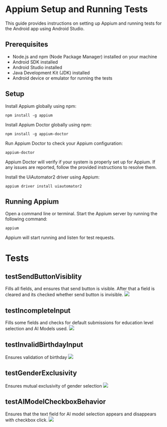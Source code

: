 # Appium Setup and Running Tests
This guide provides instructions on setting up Appium and running tests for the Android app using Android Studio.

## Prerequisites
- Node.js and npm (Node Package Manager) installed on your machine
- Android SDK installed
- Android Studio installed
- Java Development Kit (JDK) installed
- Android device or emulator for running the tests

## Setup
Install Appium globally using npm:

```shell
npm install -g appium
```
Install Appium Doctor globally using npm:

```shell
npm install -g appium-doctor
```

Run Appium Doctor to check your Appium configuration:

```shell
appium-doctor
```
Appium Doctor will verify if your system is properly set up for Appium. If any issues are reported, follow the provided instructions to resolve them.

Install the UiAutomator2 driver using Appium:

```shell
appium driver install uiautomator2
```

## Running Appium
Open a command line or terminal.
Start the Appium server by running the following command:

```shell
appium
```
Appium will start running and listen for test requests.

# Tests

## testSendButtonVisiblity
Fills all fields, and ensures that send button is visible. After that a field is cleared and its checked whether send button is invisible.
![](public/testSendButtonVisibility.gif)

## testIncompleteInput
Fills some fields and checks for default submissions for education level selection and AI Models used.
![](public/testIncompleteInput.gif)

## testInvalidBirthdayInput
Ensures validation of birthday
![](public/testInvalidBirthdayInput.gif)

## testGenderExclusivity
Ensures mutual exclusivity of gender selection
![](public/testGenderExclusivity.gif)

## testAIModelCheckboxBehavior
Ensures that the text field for AI model selection appears and disappears with checkbox click.
![](public/testAIModelCheckboxBehavior.gif)